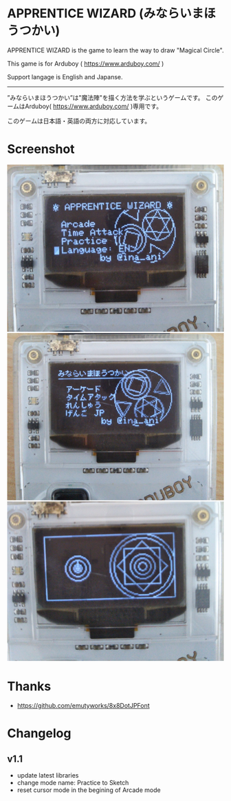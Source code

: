 # APPRENTICE WIZARD (みならいまほうつかい)

APPRENTICE WIZARD is the game to learn the way to draw "Magical Circle".

This game is for Arduboy ( https://www.arduboy.com/ )

Support langage is English and Japanse.

---

”みならいまほうつかい”は"魔法陣"を描く方法を学ぶというゲームです。
このゲームはArduboy( https://www.arduboy.com/ )専用です。

このゲームは日本語・英語の両方に対応しています。

# Screenshot

![screenshot](./imgs/screenshot1.jpg)
![screenshot2](./imgs/screenshot2.jpg)
![screenshot3](./imgs/screenshot3.jpg)

# Thanks

- https://github.com/emutyworks/8x8DotJPFont

# Changelog

## v1.1

- update latest libraries
- change mode name: Practice to Sketch
- reset cursor mode in the begining of Arcade mode
